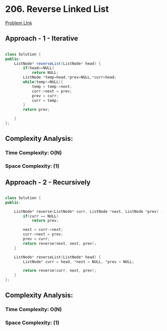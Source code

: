 # 206. Reverse Linked List

[Problem LInk](https://leetcode.com/problems/reverse-linked-list/)

## Approach - 1 - Iterative

```Java

class Solution {
public:
    ListNode* reverseList(ListNode* head) {
        if(head==NULL)
            return NULL;
        ListNode *temp=head,*prev=NULL,*curr=head;
        while(temp!=NULL){
            temp = temp->next;
            curr->next = prev;
            prev = curr;
            curr = temp;
        }
        return prev;

    }
};

```

## Complexity Analysis:

### Time Complexity: O(N)

### Space Complexity: (1)

## Approach - 2 - Recursively

```C++

class Solution {
public:

    ListNode* reverse(ListNode* curr, ListNode *next, ListNode *prev) {
        if(curr == NULL)
            return prev;

        next = curr->next;
        curr->next = prev;
        prev = curr;
        return reverse(next, next, prev);
    }

    ListNode* reverseList(ListNode* head) {
        ListNode* curr = head, *next = NULL, *prev = NULL;

        return reverse(curr, next, prev);
    }
};

```

## Complexity Analysis:

### Time Complexity: O(N)

### Space Complexity: (1)
